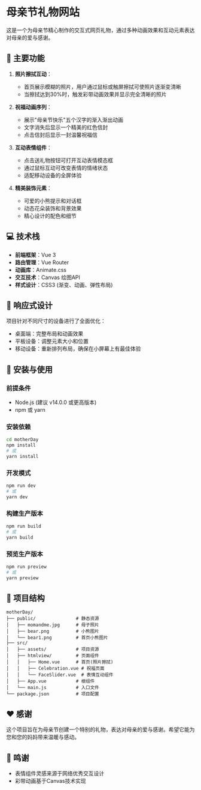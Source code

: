 # 母亲节礼物网站

这是一个为母亲节精心制作的交互式网页礼物，通过多种动画效果和互动元素表达对母亲的爱与感谢。

## 🌸 主要功能

1. **照片擦拭互动**：
   - 首页展示模糊的照片，用户通过鼠标或触屏擦拭可使照片逐渐变清晰
   - 当擦拭达到30%时，触发彩带动画效果并显示完全清晰的照片

2. **祝福动画序列**：
   - 展示"母亲节快乐"五个汉字的渐入渐出动画
   - 文字消失后显示一个精美的红色信封
   - 点击信封后显示一封温馨祝福信

3. **互动表情组件**：
   - 点击送礼物按钮可打开互动表情模态框
   - 通过鼠标互动可改变表情的情绪状态
   - 适配移动设备的全屏体验

4. **精美装饰元素**：
   - 可爱的小熊提示和对话框
   - 动态花朵装饰和背景效果
   - 精心设计的配色和细节

## 💻 技术栈

- **前端框架**：Vue 3
- **路由管理**：Vue Router
- **动画库**：Animate.css
- **交互技术**：Canvas 绘图API
- **样式设计**：CSS3 (渐变、动画、弹性布局)

## 📱 响应式设计

项目针对不同尺寸的设备进行了全面优化：
- 桌面端：完整布局和动画效果
- 平板设备：调整元素大小和位置
- 移动设备：重新排列布局，确保在小屏幕上有最佳体验

## 🚀 安装与使用

### 前提条件
- Node.js (建议 v14.0.0 或更高版本)
- npm 或 yarn

### 安装依赖
```bash
cd motherDay
npm install
# 或
yarn install
```

### 开发模式
```bash
npm run dev
# 或
yarn dev
```

### 构建生产版本
```bash
npm run build
# 或
yarn build
```

### 预览生产版本
```bash
npm run preview
# 或
yarn preview
```

## 🧠 项目结构

```
motherDay/
├── public/               # 静态资源
│   ├── momandme.jpg      # 母子照片
│   ├── bear.png          # 小熊图片
│   └── bear1.png         # 首页小熊图片
├── src/
│   ├── assets/           # 项目资源
│   ├── htmlview/         # 页面组件
│   │   ├── Home.vue      # 首页(照片擦拭)
│   │   ├── Celebration.vue # 祝福页面
│   │   └── FaceSlider.vue  # 表情互动组件
│   ├── App.vue           # 根组件
│   └── main.js           # 入口文件
└── package.json          # 项目配置
```

## ❤️ 感谢

这个项目旨在为母亲节创建一个特别的礼物，表达对母亲的爱与感谢。希望它能为您和您的妈妈带来温暖与感动。

## 🔗 鸣谢

- 表情组件灵感来源于网络优秀交互设计
- 彩带动画基于Canvas技术实现 
